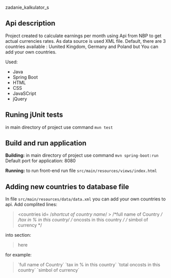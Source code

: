 zadanie_kalkulator_s

## Api description

Project created to calculate earnings per month using Api from NBP to get actual currencies rates.
As data source is used XML file. Default, there are 3 countries available : Uunited Kingdom, Germany and Poland but You can add your own countries.

Used:
 - Java
 - Spring Boot
 - HTML
 - CSS
 - JavaSCript
 - jQuery


## Runing jUnit tests

in main directory of project use command `mvn test`


## Build and run application

**Building:** 
in main directory of project use command `mvn spring-boot:run`
Default port for application: 8080

**Running:**
to run front-end run file `src/main/resources/views/index.html`


## Adding new countries to database file
In file `src/main/resources/data/data.xml` you can add your own countries to api.
Add complited lines:
><countries id= /*shortcut of country name*/ >
>	<fullName> /*full name of Country */ </fullName>
>	<taxPErcent> /*tax in % in this country*/ </taxPercent>
>	<oncost> /* oncosts in this country */ </oncost>
>	<currency> /* simbol of currency */ </currency>
></country>

into section:
><countries>
>	here
></countries>

for example:
><countries>
>	<countries id="`shortcut of country name`">
>		<fullName>`full name of Country`</fullName>
>		<taxPErcent>`tax in % in this country`</taxPercent>
>		<oncost>`total oncosts in this country`</oncost>
>		<currency>`simbol of currency`</currency>
>	</country>
></countries>
